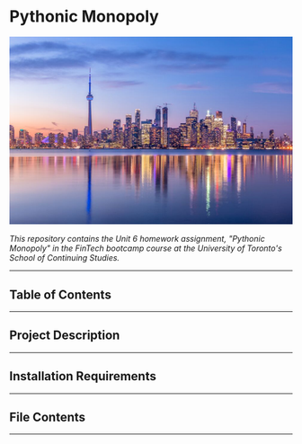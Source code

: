 # Pythonic Monopoly

![Skyline](Images/Toronto_Skyline.png)

*This repository contains the Unit 6 homework assignment, "Pythonic Monopoly"  in the FinTech bootcamp course at the University of Toronto's School of Continuing Studies.*

---

## Table of Contents

---

## Project Description 

---

## Installation Requirements

---

## File Contents

--- 
